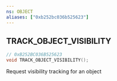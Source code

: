 ```yaml
---
ns: OBJECT
aliases: ["0xb252bc036b525623"]
---
```

## TRACK_OBJECT_VISIBILITY

```c
// 0xB252BC036B525623
void TRACK_OBJECT_VISIBILITY();
```

Request visibility tracking for an object


